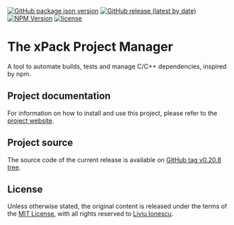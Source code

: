 [![GitHub package.json version](https://img.shields.io/github/package-json/v/xpack/xpm-js)](https://github.com/xpack/xpm-js/blob/master/package.json)
[![GitHub release (latest by date)](https://img.shields.io/github/v/release/xpack/xpm-js)](https://github.com/xpack/xpm-js/releases)
[![NPM Version](https://img.shields.io/npm/v/xpm?color=blue)](https://www.npmjs.com/package/xpm/)
[![license](https://img.shields.io/github/license/xpack/xpm-js)](https://github.com/xpack/xpm-js/blob/master/LICENSE)

# The xPack Project Manager

A tool to automate builds, tests and manage C/C++ dependencies, inspired by npm.

## Project documentation

For information on how to install and use this project, please refer to the
[project website](https://xpack.github.io/xpm/).

## Project source

The source code of the current release is available on
[GitHub tag v0.20.8 tree](https://github.com/xpack/xpm-js/tree/v0.20.8).

## License

Unless otherwise stated, the original content is released under the terms of the
[MIT License](https://opensource.org/licenses/mit),
with all rights reserved to
[Liviu Ionescu](https://github.com/ilg-ul).
